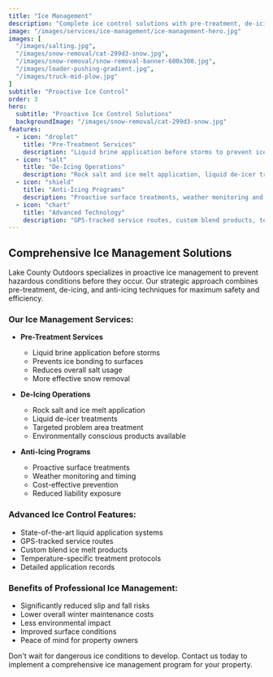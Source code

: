 ```yaml
---
title: "Ice Management"
description: "Complete ice control solutions with pre-treatment, de-icing, and anti-icing services."
image: "/images/services/ice-management/ice-management-hero.jpg"
images: [
  "/images/salting.jpg",
  "/images/snow-removal/cat-299d3-snow.jpg",
  "/images/snow-removal/snow-removal-banner-600x300.jpg",
  "/images/loader-pushing-gradient.jpg",
  "/images/truck-mid-plow.jpg"
]
subtitle: "Proactive Ice Control"
order: 3
hero:
  subtitle: "Proactive Ice Control Solutions"
  backgroundImage: "/images/snow-removal/cat-299d3-snow.jpg"
features:
  - icon: "droplet"
    title: "Pre-Treatment Services"
    description: "Liquid brine application before storms to prevent ice bonding and reduce salt usage."
  - icon: "salt"
    title: "De-Icing Operations"
    description: "Rock salt and ice melt application, liquid de-icer treatments, targeted problem area treatment."
  - icon: "shield"
    title: "Anti-Icing Programs"
    description: "Proactive surface treatments, weather monitoring and timing, cost-effective prevention."
  - icon: "chart"
    title: "Advanced Technology"
    description: "GPS-tracked service routes, custom blend products, temperature-specific protocols."
---
```


## Comprehensive Ice Management Solutions

Lake County Outdoors specializes in proactive ice management to prevent hazardous conditions before they occur. Our strategic approach combines pre-treatment, de-icing, and anti-icing techniques for maximum safety and efficiency.

### Our Ice Management Services:

- **Pre-Treatment Services**
  - Liquid brine application before storms
  - Prevents ice bonding to surfaces
  - Reduces overall salt usage
  - More effective snow removal

- **De-Icing Operations**
  - Rock salt and ice melt application
  - Liquid de-icer treatments
  - Targeted problem area treatment
  - Environmentally conscious products available

- **Anti-Icing Programs**
  - Proactive surface treatments
  - Weather monitoring and timing
  - Cost-effective prevention
  - Reduced liability exposure

### Advanced Ice Control Features:

- State-of-the-art liquid application systems
- GPS-tracked service routes
- Custom blend ice melt products
- Temperature-specific treatment protocols
- Detailed application records

### Benefits of Professional Ice Management:

- Significantly reduced slip and fall risks
- Lower overall winter maintenance costs
- Less environmental impact
- Improved surface conditions
- Peace of mind for property owners

Don't wait for dangerous ice conditions to develop. Contact us today to implement a comprehensive ice management program for your property.